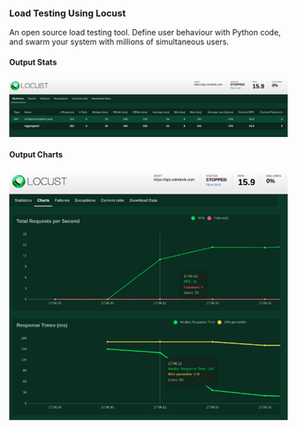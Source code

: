 ### Load Testing Using Locust
An open source load testing tool.
Define user behaviour with Python code, and swarm your system with millions of simultaneous users.

#### Output Stats
<img src="./locust%20stats.png">

#### Output Charts
<img src="./locust%20charts.png">